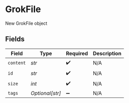 # GrokFile

New GrokFile object


## Fields

| Field              | Type               | Required           | Description        |
| ------------------ | ------------------ | ------------------ | ------------------ |
| `content`          | *str*              | :heavy_check_mark: | N/A                |
| `id`               | *str*              | :heavy_check_mark: | N/A                |
| `size`             | *int*              | :heavy_check_mark: | N/A                |
| `tags`             | *Optional[str]*    | :heavy_minus_sign: | N/A                |